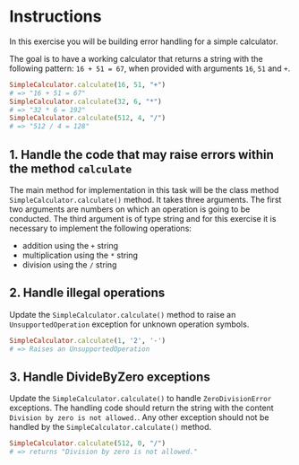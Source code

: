 # Instructions

In this exercise you will be building error handling for a simple calculator.

The goal is to have a working calculator that returns a string with the following pattern: `16 + 51 = 67`, when provided with arguments `16`, `51` and `+`.

```ruby
SimpleCalculator.calculate(16, 51, "+")
# => "16 + 51 = 67"
SimpleCalculator.calculate(32, 6, "*")
# => "32 * 6 = 192"
SimpleCalculator.calculate(512, 4, "/")
# => "512 / 4 = 128"
```

## 1. Handle the code that may raise errors within the method `calculate`

The main method for implementation in this task will be the class method `SimpleCalculator.calculate()` method. It takes three arguments. The first two arguments are numbers on which an operation is going to be conducted. The third argument is of type string and for this exercise it is necessary to implement the following operations:

- addition using the `+` string
- multiplication using the `*` string
- division using the `/` string

## 2. Handle illegal operations

Update the `SimpleCalculator.calculate()` method to raise an `UnsupportedOperation` exception for unknown operation symbols.

```ruby
SimpleCalculator.calculate(1, '2', '-')
# => Raises an UnsupportedOperation
```

## 3. Handle DivideByZero exceptions

Update the `SimpleCalculator.calculate()` to handle `ZeroDivisionError` exceptions. The handling code should return the string with the content `Division by zero is not allowed.`. Any other exception should not be handled by the `SimpleCalculator.calculate()` method.

```ruby
SimpleCalculator.calculate(512, 0, "/")
# => returns "Division by zero is not allowed."
```
